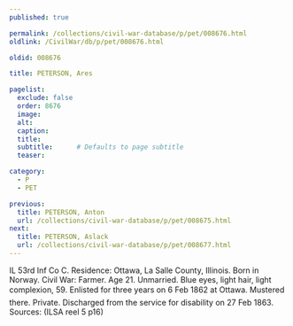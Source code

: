 ```yaml
---
published: true

permalink: /collections/civil-war-database/p/pet/008676.html
oldlink: /CivilWar/db/p/pet/008676.html

oldid: 008676

title: PETERSON, Ares

pagelist:
  exclude: false
  order: 8676
  image: 
  alt:
  caption:
  title:
  subtitle:      # Defaults to page subtitle
  teaser:

category: 
  - P 
  - PET

previous:
  title: PETERSON, Anton
  url: /collections/civil-war-database/p/pet/008675.html  
next:
  title: PETERSON, Aslack
  url: /collections/civil-war-database/p/pet/008677.html   
---
```

IL 53rd Inf Co C. Residence: Ottawa, La Salle County, Illinois. Born in Norway. Civil War: Farmer. Age 21. Unmarried. Blue eyes, light hair, light complexion, 5&#146;9&#148;. Enlisted for three years on 6 Feb 1862 at Ottawa. Mustered there. Private. Discharged from the service for disability on 27 Feb 1863. Sources: (ILSA reel 5 p16)